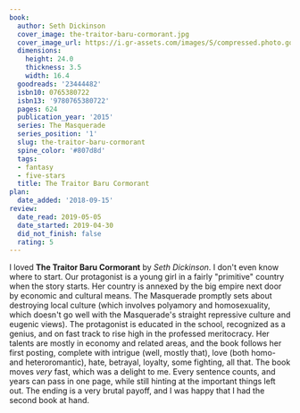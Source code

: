 ```yaml
---
book:
  author: Seth Dickinson
  cover_image: the-traitor-baru-cormorant.jpg
  cover_image_url: https://i.gr-assets.com/images/S/compressed.photo.goodreads.com/books/1422463936l/23444482._SX98_.jpg
  dimensions:
    height: 24.0
    thickness: 3.5
    width: 16.4
  goodreads: '23444482'
  isbn10: 0765380722
  isbn13: '9780765380722'
  pages: 624
  publication_year: '2015'
  series: The Masquerade
  series_position: '1'
  slug: the-traitor-baru-cormorant
  spine_color: '#807d8d'
  tags:
  - fantasy
  - five-stars
  title: The Traitor Baru Cormorant
plan:
  date_added: '2018-09-15'
review:
  date_read: 2019-05-05
  date_started: 2019-04-30
  did_not_finish: false
  rating: 5
---
```


I loved **The Traitor Baru Cormorant** by *Seth Dickinson*. I don't even know where to start. Our protagonist is a young girl in a fairly "primitive" country when the story starts. Her country is annexed by the big empire next door by economic and cultural means. The Masquerade promptly sets about destroying local culture (which involves polyamory and homosexuality, which doesn't go well with the Masquerade's straight repressive culture and eugenic views). The protagonist is educated in the school, recognized as a genius, and on fast track to rise high in the professed meritocracy. Her talents are mostly in economy and related areas, and the book follows her first posting, complete with intrigue (well, mostly that), love (both homo- and heteroromantic), hate, betrayal, loyalty, some fighting, all that. The book moves *very* fast, which was a delight to me. Every sentence counts, and years can pass in one page, while still hinting at the important things left out. The ending is a very brutal payoff, and I was happy that I had the second book at hand.
